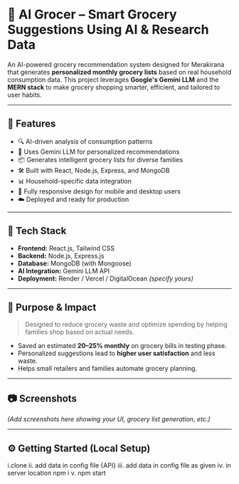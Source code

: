 # 🛒 AI Grocer – Smart Grocery Suggestions Using AI & Research Data

An AI-powered grocery recommendation system designed for Merakirana that generates **personalized monthly grocery lists** based on real household consumption data. This project leverages **Google's Gemini LLM** and the **MERN stack** to make grocery shopping smarter, efficient, and tailored to user habits.

---

## 🚀 Features

- 🔍 AI-driven analysis of consumption patterns
- 🧠 Uses Gemini LLM for personalized recommendations
- 📦 Generates intelligent grocery lists for diverse families
- 🛠 Built with React, Node.js, Express, and MongoDB
- 📊 Household-specific data integration
- 📱 Fully responsive design for mobile and desktop users
- ☁️ Deployed and ready for production

---

## 🧠 Tech Stack

- **Frontend:** React.js, Tailwind CSS
- **Backend:** Node.js, Express.js
- **Database:** MongoDB (with Mongoose)
- **AI Integration:** Gemini LLM API
- **Deployment:** Render / Vercel / DigitalOcean *(specify yours)*

---

## 🎯 Purpose & Impact

> Designed to reduce grocery waste and optimize spending by helping families shop based on actual needs.

- Saved an estimated **20–25% monthly** on grocery bills in testing phase.
- Personalized suggestions lead to **higher user satisfaction** and less waste.
- Helps small retailers and families automate grocery planning.

---

## 📷 Screenshots

*(Add screenshots here showing your UI, grocery list generation, etc.)*

---

## ⚙️ Getting Started (Local Setup)

i.clone
ii. add data in config file {API}
iii. add data in config file as given
iv. in server location npm i 
v. npm start
